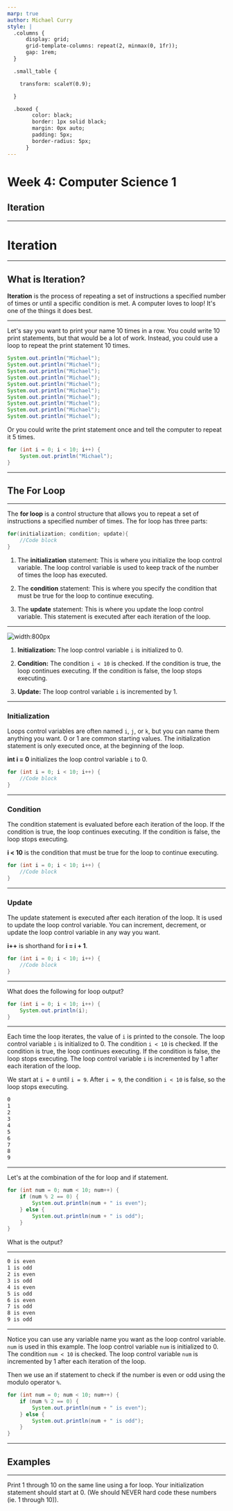```yaml
---
marp: true
author: Michael Curry
style: |
  .columns {
      display: grid;
      grid-template-columns: repeat(2, minmax(0, 1fr));
      gap: 1rem;
  }

  .small_table {

    transform: scaleY(0.9);

  }

  .boxed {
        color: black;
        border: 1px solid black;
        margin: 0px auto;
        padding: 5px;
        border-radius: 5px;
      }
---
```


# Week 4: Computer Science 1

## Iteration

---

# Iteration

---

## What is Iteration?

<b>Iteration</b> is the process of repeating a set of instructions a specified number of times or until a specific condition is met. A computer loves to loop! It's one of the things it does best.

---

Let's say you want to print your name 10 times in a row. You could write 10 print statements, but that would be a lot of work. Instead, you could use a loop to repeat the print statement 10 times.

```java
System.out.println("Michael");
System.out.println("Michael");
System.out.println("Michael");
System.out.println("Michael");
System.out.println("Michael");
System.out.println("Michael");
System.out.println("Michael");
System.out.println("Michael");
System.out.println("Michael");
System.out.println("Michael");
```

Or you could write the print statement once and tell the computer to repeat it 5 times.

```java
for (int i = 0; i < 10; i++) {
    System.out.println("Michael");
}
```

---

## The For Loop

---

The <b>for loop</b> is a control structure that allows you to repeat a set of instructions a specified number of times. The for loop has three parts:

```java
for(initialization; condition; update){
    //Code block
}
```

1. The <b>initialization</b> statement: This is where you initialize the loop control variable. The loop control variable is used to keep track of the number of times the loop has executed.

2. The <b>condition</b> statement: This is where you specify the condition that must be true for the loop to continue executing.

3. The <b>update</b> statement: This is where you update the loop control variable. This statement is executed after each iteration of the loop.

---

![width:800px](for_loop.png)

1. <b>Initialization:</b> The loop control variable `i` is initialized to 0.

2. <b>Condition:</b> The condition `i < 10` is checked. If the condition is true, the loop continues executing. If the condition is false, the loop stops executing.

3. <b>Update:</b> The loop control variable `i` is incremented by 1.

---

### Initialization

Loops control variables are often named `i`, `j`, or `k`, but you can name them anything you want. 0 or 1 are common starting values. The initialization statement is only executed once, at the beginning of the loop.

**int i = 0** initializes the loop control variable `i` to 0.

```java
for (int i = 0; i < 10; i++) {
    //Code block
}
```

---

### Condition

The condition statement is evaluated before each iteration of the loop. If the condition is true, the loop continues executing. If the condition is false, the loop stops executing.

**i < 10** is the condition that must be true for the loop to continue executing.

```java
for (int i = 0; i < 10; i++) {
    //Code block
}
```

---

### Update

The update statement is executed after each iteration of the loop. It is used to update the loop control variable. You can increment, decrement, or update the loop control variable in any way you want.

**i++** is shorthand for **i = i + 1**.

```java
for (int i = 0; i < 10; i++) {
    //Code block
}
```

---

What does the following for loop output?

```java
for (int i = 0; i < 10; i++) {
    System.out.println(i);
}
```

---

Each time the loop iterates, the value of `i` is printed to the console. The loop control variable `i` is initialized to 0. The condition `i < 10` is checked. If the condition is true, the loop continues executing. If the condition is false, the loop stops executing. The loop control variable `i` is incremented by 1 after each iteration of the loop.

We start at `i = 0` until `i = 9`. After `i = 9`, the condition `i < 10` is false, so the loop stops executing.

```bash
0
1
2
3
4
5
6
7
8
9
```

---

Let's at the combination of the for loop and if statement.

```java
for (int num = 0; num < 10; num++) {
    if (num % 2 == 0) {
        System.out.println(num + " is even");
    } else {
        System.out.println(num + " is odd");
    }
}
```

What is the output?

---

```bash
0 is even
1 is odd
2 is even
3 is odd
4 is even
5 is odd
6 is even
7 is odd
8 is even
9 is odd
```

---

Notice you can use any variable name you want as the loop control variable. `num` is used in this example. The loop control variable `num` is initialized to 0. The condition `num < 10` is checked. The loop control variable `num` is incremented by 1 after each iteration of the loop.

Then we use an if statement to check if the number is even or odd using the modulo operator `%`.

```java
for (int num = 0; num < 10; num++) {
    if (num % 2 == 0) {
        System.out.println(num + " is even");
    } else {
        System.out.println(num + " is odd");
    }
}
```

---

## Examples

---

Print 1 through 10 on the same line using a for loop. Your initialization statement should start at 0. (We should NEVER hard code these numbers (ie. 1 through 10)).
